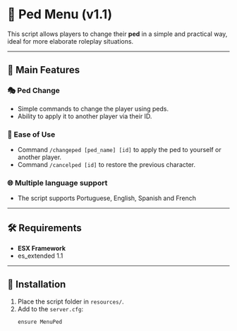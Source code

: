 # 👤 Ped Menu (v1.1)

This script allows players to change their **ped** in a simple and practical way, ideal for more elaborate roleplay situations.

---

## 📌 Main Features

### 🎭 Ped Change
- Simple commands to change the player using peds.
- Ability to apply it to another player via their ID.

### 🎉 Ease of Use
- Command `/changeped [ped_name] [id]` to apply the ped to yourself or another player.
- Command `/cancelped [id]` to restore the previous character.

### 🌐 Multiple language support
- The script supports Portuguese, English, Spanish and French

---

## 🛠️ Requirements
- **ESX Framework**
- es_extended 1.1
  
---

## 📂 Installation

1. Place the script folder in `resources/`.
2. Add to the `server.cfg`:
   ```bash
   ensure MenuPed
